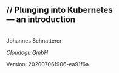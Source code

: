 <!-- .slide: class="title"  -->
<!-- .slide: data-background-image="images/title.svg"  -->

<img data-src="images/k8s_logo.svg" class="centered" width=15%/>


<h2>
    <span class="title-accent">//</span> 
    Plunging into Kubernetes<br/> — an introduction
    
</h2>
<br/>
Johannes Schnatterer

*Cloudogu GmbH*


<div class="title-version">
Version: 202007061906-ea91f6a
</div>

<h3><a href="pdf/Plunging-Into-Kubernetes-An-Introduction.pdf">
   <i class="far fa-file-pdf"></i>
</a></h3>